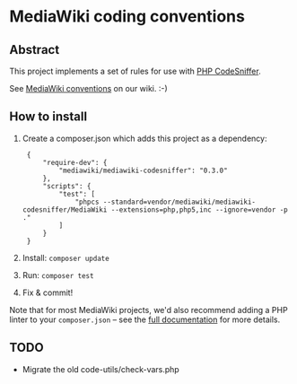 # MediaWiki coding conventions #

## Abstract ##
This project implements a set of rules for use with [PHP CodeSniffer](https://pear.php.net/package/PHP_CodeSniffer).

See [MediaWiki conventions](https://www.mediawiki.org/wiki/Manual:Coding_conventions/PHP) on our wiki. :-)


## How to install ##
1. Create a composer.json which adds this project as a dependency:

		{
			"require-dev": {
				"mediawiki/mediawiki-codesniffer": "0.3.0"
			},
			"scripts": {
				"test": [
					"phpcs --standard=vendor/mediawiki/mediawiki-codesniffer/MediaWiki --extensions=php,php5,inc --ignore=vendor -p ."
				]
			}
		}

2. Install: `composer update`

3. Run: `composer test`

4. Fix & commit!

Note that for most MediaWiki projects, we'd also recommend adding a PHP linter to your `composer.json` – see the [full documentation](https://www.mediawiki.org/wiki/Continuous_integration/Entry_points#PHP) for more details.


## TODO ##
* Migrate the old code-utils/check-vars.php
